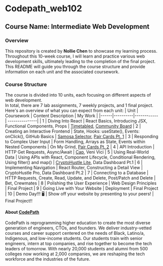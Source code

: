 # Codepath_web102

## Course Name: Intermediate Web Development

### Overview
This repository is created by **Nollie Chen** to showcase my learning process. Throughout this 10-week course, I will learn and practice various web development skills, ultimately leading to the completion of the final project. This README will guide you through the course structure and provide information on each unit and the associated coursework.

### Course Structure
The course is divided into 10 units, each focusing on different aspects of web development.<br>In total, there are 7 lab assignments, 7 weekly projects, and 1 final project. <br>Here's an overview of what you can expect from each unit:
| Unit | Coursework | Content Description | My Work |
|------|----------|------------| ---------------|
| 1    | Diving Into React | React Basics, Introducing JSX, Functional Components, Props | [Timetabled](https://github.com/nolliechyTW/Codepath_web102/tree/main/timetabled), [Community Board](https://github.com/nolliechyTW/Codepath_web102/tree/main/communityboard)
| 2    | Creating an Interactive Frontend | State, Hooks: useState(), Events: onClick(), GitHub Basics | [Samosa Selector](https://github.com/nolliechyTW/Codepath_web102/tree/main/samosa-selector), [Pair Cards Pt. 1](https://github.com/nolliechyTW/Codepath_web102/blob/main/pair-cards/README.md)
| 3    | Responding to Complex User Input | Form Handling, Arrays as State, Events within Nested Components | On My Grind, [Pair Cards Pt. 2](https://github.com/nolliechyTW/Codepath_web102/blob/main/pair-cards/README.md)
| 4    | API Introduction | HTTP Get Requests, Async/Await | [Cap](https://github.com/nolliechyTW/Codepath_web102/blob/main/cap/README.md), Veni Vici
| 5    | Using Real-World Data | Using APIs with React, Component Lifecycle, Conditional Rendering, Using filter() and map() | [CryptoHustle Lite](https://github.com/nolliechyTW/Codepath_web102/blob/main/crypto-hustle/README.md), Data Dashboard Pt.1
| 6    | Implementing Navigation | React Router, Constructing a Detail View | CryptoHustle Pro, Data Dashboard Pt.2
| 7    | Connecting to a Database | HTTP Requests, Create, Read, Update, and Delete, Post/Patch and Delete | Bet, Crewmates
| 8    | Polishing the User Experience | Web Design Principles | Final Project
| 9    | Going Live with Your Website | Deployment | Final Project
| 10   | Demo Day!!! 🖥️ | Show off your website by presenting to your peers! | Final Project!!
<br> 

#### About [CodePath](https://www.codepath.org/about)
CodePath is reprogramming higher education to create the most diverse generation of engineers, CTOs, and founders. We deliver industry-vetted courses and career support centered on the needs of Black, Latino/a, Indigenous, and low-income students. Our students train with senior engineers, intern at top companies, and rise together to become the tech leaders of tomorrow.
With nearly 20,000 students and alumni from 500 colleges now working at 2,000 companies, we are reshaping the tech workforce and the industries of the future.
